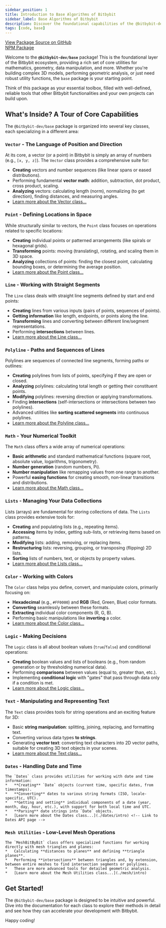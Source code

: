 ```yaml
---
sidebar_position: 1
title: Introduction to Base Algorithms of Bitbybit
sidebar_label: Base Algorithms of Bitbybit
description: Discover the foundational capabilities of the @bitbybit-dev/base NPM package, your core toolkit for geometric and utility functions in Bitbybit.
tags: [code, base]
---
```


[View Package Source on GitHub](https://github.com/bitbybit-dev/bitbybit/tree/master/packages/dev/base)   
[NPM Package](https://www.npmjs.com/package/@bitbybit-dev/base)

Welcome to the **`@bitbybit-dev/base`** package! This is the foundational layer of the Bitbybit ecosystem, providing a rich set of core utilities for mathematics, geometry, data manipulation, and more. Whether you're building complex 3D models, performing geometric analysis, or just need robust utility functions, the `base` package is your starting point.

Think of this package as your essential toolbox, filled with well-defined, reliable tools that other Bitbybit functionalities and your own projects can build upon.

## What's Inside? A Tour of Core Capabilities

The `@bitbybit-dev/base` package is organized into several key classes, each specializing in a different area:

### `Vector` - The Language of Position and Direction
   At its core, a vector (or a point) in Bitbybit is simply an array of numbers (e.g., `[x, y, z]`). The `Vector` class provides a comprehensive suite for:
   *   **Creating** vectors and number sequences (like linear spans or eased distributions).
   *   Performing fundamental **vector math**: addition, subtraction, dot product, cross product, scaling.
   *   **Analyzing** vectors: calculating length (norm), normalizing (to get direction), finding distances, and measuring angles.
   *   [Learn more about the Vector class...](./vector/intro)

### `Point` - Defining Locations in Space
   While structurally similar to vectors, the `Point` class focuses on operations related to specific locations:
   *   **Creating** individual points or patterned arrangements (like spirals or hexagonal grids).
   *   **Transforming** points: moving (translating), rotating, and scaling them in 3D space.
   *   **Analyzing** collections of points: finding the closest point, calculating bounding boxes, or determining the average position.
   *   [Learn more about the Point class...](./point/intro)

### `Line` - Working with Straight Segments
   The `Line` class deals with straight line segments defined by start and end points:
   *   **Creating** lines from various inputs (pairs of points, sequences of points).
   *   **Getting information** like length, endpoints, or points along the line.
   *   **Transforming** lines and converting between different line/segment representations.
   *   Performing **intersections** between lines.
   *   [Learn more about the Line class...](./line/intro)

### `Polyline` - Paths and Sequences of Lines
   Polylines are sequences of connected line segments, forming paths or outlines:
   *   **Creating** polylines from lists of points, specifying if they are open or closed.
   *   **Analyzing** polylines: calculating total length or getting their constituent points.
   *   **Modifying** polylines: reversing direction or applying transformations.
   *   Finding **intersections** (self-intersections or intersections between two polylines).
   *   Advanced utilities like **sorting scattered segments** into continuous polylines.
   *   [Learn more about the Polyline class...](./polyline/intro)

### `Math` - Your Numerical Toolkit
   The `Math` class offers a wide array of numerical operations:
   *   **Basic arithmetic** and standard mathematical functions (square root, absolute value, logarithms, trigonometry).
   *   **Number generation** (random numbers, Pi).
   *   **Number manipulation** like remapping values from one range to another.
   *   Powerful **easing functions** for creating smooth, non-linear transitions and distributions.
   *   [Learn more about the Math class...](./math/intro)

### `Lists` - Managing Your Data Collections
   Lists (arrays) are fundamental for storing collections of data. The `Lists` class provides extensive tools for:
   *   **Creating** and populating lists (e.g., repeating items).
   *   **Accessing** items by index, getting sub-lists, or retrieving items based on patterns.
   *   **Modifying** lists: adding, removing, or replacing items.
   *   **Restructuring** lists: reversing, grouping, or transposing (flipping) 2D lists.
   *   **Sorting** lists of numbers, text, or objects by property values.
   *   [Learn more about the Lists class...](./lists/intro)

### `Color` - Working with Colors
   The `Color` class helps you define, convert, and manipulate colors, primarily focusing on:
   *   **Hexadecimal** (e.g., `#FF0000`) and **RGB** (Red, Green, Blue) color formats.
   *   **Converting** seamlessly between these formats.
   *   **Extracting** individual color components (R, G, B).
   *   Performing basic manipulations like **inverting** a color.
   *   [Learn more about the Color class...](./color/intro)

### `Logic` - Making Decisions
   The `Logic` class is all about boolean values (`true`/`false`) and conditional operations:
   *   **Creating** boolean values and lists of booleans (e.g., from random generation or by thresholding numerical data).
   *   Performing **comparisons** between values (equal to, greater than, etc.).
   *   Implementing **conditional logic** with "gates" that pass through data only if a condition is met.
   *   [Learn more about the Logic class...](./logic/intro)

### `Text` - Manipulating and Representing Text
   The `Text` class provides tools for string operations and an exciting feature for 3D:
   *   Basic **string manipulation**: splitting, joining, replacing, and formatting text.
   *   Converting various data types **to strings**.
   *   Generating **vector text**: converting text characters into 2D vector paths, suitable for creating 3D text objects in your scenes.
   *   [Learn more about the Text class...](./text/intro) <!-- Link to Text API page -->

### `Dates` - Handling Date and Time
    The `Dates` class provides utilities for working with date and time information:
    *   **Creating** `Date` objects (current time, specific dates, from timestamps).
    *   **Converting** dates to various string formats (ISO, locale-specific, UTC).
    *   **Getting and setting** individual components of a date (year, month, day, hour, etc.), with support for both local time and UTC.
    *   **Parsing** date strings into `Date` objects.
    *   [Learn more about the Dates class...](./dates/intro) <!-- Link to Dates API page -->

### `Mesh Utilities` - Low-Level Mesh Operations
    The `MeshBitByBit` class offers specialized functions for working directly with mesh triangles and planes:
    *   Calculating **distances to planes** and defining **triangle planes**.
    *   Performing **intersections** between triangles and, by extension, between entire meshes to find intersection segments or polylines.
    *   These are more advanced tools for detailed geometric analysis.
    *   [Learn more about the Mesh Utilities class...](./mesh/intro)

## Get Started!

The `@bitbybit-dev/base` package is designed to be intuitive and powerful. Dive into the documentation for each class to explore their methods in detail and see how they can accelerate your development with Bitbybit.

Happy coding!